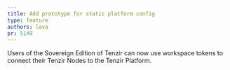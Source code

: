 ```yaml
---
title: Add prototype for static platform config
type: feature
authors: lava
pr: 5149
---
```


Users of the Sovereign Edition of Tenzir can now use
workspace tokens to connect their Tenzir Nodes to the
Tenzir Platform.

